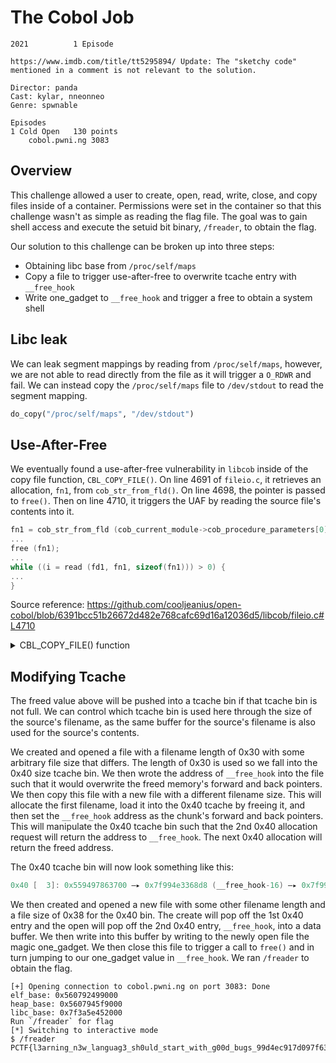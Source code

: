 # The Cobol Job
```
2021          1 Episode

https://www.imdb.com/title/tt5295894/ Update: The "sketchy code" mentioned in a comment is not relevant to the solution.

Director: panda
Cast: kylar, nneonneo
Genre: spwnable

Episodes
1 Cold Open   130 points
    cobol.pwni.ng 3083
```


## Overview

This challenge allowed a user to create, open, read, write, close, and copy files inside of a container. Permissions were set in the container so that this challenge wasn't as simple as reading the flag file. The goal was to gain shell access and execute the setuid bit binary, `/freader`, to obtain the flag.

Our solution to this challenge can be broken up into three steps:
* Obtaining libc base from `/proc/self/maps`
* Copy a file to trigger use-after-free to overwrite tcache entry with `__free_hook`
* Write one_gadget to `__free_hook` and trigger a free to obtain a system shell


## Libc leak

We can leak segment mappings by reading from `/proc/self/maps`, however, we are not able to read directly from the file as it will trigger a `O_RDWR` and fail.  We can instead copy the `/proc/self/maps` file to `/dev/stdout` to read the segment mapping.

```python
do_copy("/proc/self/maps", "/dev/stdout")
```


## Use-After-Free

We eventually found a use-after-free vulnerability in `libcob` inside of the copy file function, `CBL_COPY_FILE()`.  On line 4691 of `fileio.c`, it retrieves an allocation, `fn1`, from `cob_str_from_fld()`. On line 4698, the pointer is passed to `free()`. Then on line 4710, it triggers the UAF by reading the source file's contents into it.

```c
fn1 = cob_str_from_fld (cob_current_module->cob_procedure_parameters[0]);
...
free (fn1);
...
while ((i = read (fd1, fn1, sizeof(fn1))) > 0) {
...
}
```

Source reference: https://github.com/cooljeanius/open-cobol/blob/6391bcc51b26672d482e768cafc69d16a12036d5/libcob/fileio.c#L4710

<details>
  <summary>CBL_COPY_FILE() function</summary>

```c
int
CBL_COPY_FILE (unsigned char *fname1, unsigned char *fname2)
{
	char	*fn1;
	char	*fn2;
#ifdef	O_BINARY
	int	flag = O_BINARY;
#else
	int	flag = 0;
#endif
	int	ret;
	int	i;
	int	fd1, fd2;

	COB_CHK_PARMS (CBL_COPY_FILE, 2);

	if (!cob_current_module->cob_procedure_parameters[0]) {
		return -1;
	}
	if (!cob_current_module->cob_procedure_parameters[1]) {
		return -1;
	}
	fn1 = cob_str_from_fld (cob_current_module->cob_procedure_parameters[0]);
	flag |= O_RDONLY;
	fd1 = open (fn1, flag, 0);
	if (fd1 < 0) {
		free (fn1);
		return -1;
	}
	free (fn1);
	fn2 = cob_str_from_fld (cob_current_module->cob_procedure_parameters[1]);
	flag &= ~O_RDONLY;
	flag |= O_CREAT | O_TRUNC | O_WRONLY;
	fd2 = open (fn2, flag, 0660);
	if (fd2 < 0) {
		close (fd1);
		free (fn2);
		return -1;
	}
	free (fn2);
	ret = 0;
	while ((i = read (fd1, fn1, sizeof(fn1))) > 0) {
		if (write (fd2, fn1, (size_t)i) < 0) {
			ret = -1;
			break;
		}
	}
	close (fd1);
	close (fd2);
	return ret;
}
```

</details>


## Modifying Tcache

The freed value above will be pushed into a tcache bin if that tcache bin is not full.  We can control which tcache bin is used here through the size of the source's filename, as the same buffer for the source's filename is also used for the source's contents.

We created and opened a file with a filename length of 0x30 with some arbitrary file size that differs.  The length of 0x30 is used so we fall into the 0x40 size tcache bin. We then wrote the address of `__free_hook` into the file such that it would overwrite the freed memory's forward and back pointers.  We then copy this file with a new file with a different filename size.  This will allocate the first filename, load it into the 0x40 tcache by freeing it, and then set the `__free_hook` address as the chunk's forward and back pointers.  This will manipulate the 0x40 tcache bin such that the 2nd 0x40 allocation request will return the address to `__free_hook`.  The next 0x40 allocation will return the freed address.

The 0x40 tcache bin will now look something like this:
```c
0x40 [  3]: 0x559497863700 —▸ 0x7f994e3368d8 (__free_hook-16) —▸ 0x7f994e9fd340 ◂— 0x7f994e9fd340
```

We then created and opened a new file with some other filename length and a file size of 0x38 for the 0x40 bin.  The create will pop off the 1st 0x40 entry and the open will pop off the 2nd 0x40 entry, `__free_hook`, into a data buffer.  We then write into this buffer by writing to the newly open file the magic one_gadget.  We then close this file to trigger a call to `free()` and in turn jumping to our one_gadget value in `__free_hook`.  We ran `/freader` to obtain the flag.

```
[+] Opening connection to cobol.pwni.ng on port 3083: Done
elf_base: 0x560792499000
heap_base: 0x5607945f9000
libc_base: 0x7f3a5e452000
Run `/freader` for flag
[*] Switching to interactive mode
$ /freader
PCTF{l3arning_n3w_languag3_sh0uld_start_with_g00d_bugs_99d4ec917d097f63107e}
```
